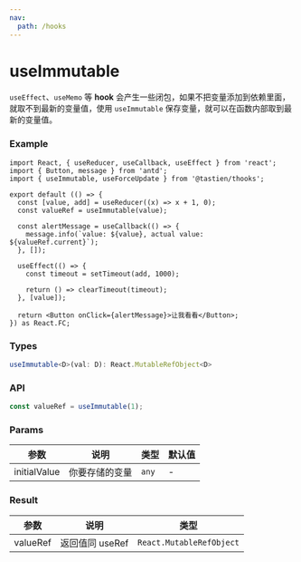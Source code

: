 ```yaml
---
nav:
  path: /hooks
---
```


# useImmutable

`useEffect`、`useMemo` 等 **hook** 会产生一些闭包，如果不把变量添加到依赖里面，就取不到最新的变量值，使用 `useImmutable` 保存变量，就可以在函数内部取到最新的变量值。

### Example

```tsx
import React, { useReducer, useCallback, useEffect } from 'react';
import { Button, message } from 'antd';
import { useImmutable, useForceUpdate } from '@tastien/thooks';

export default (() => {
  const [value, add] = useReducer((x) => x + 1, 0);
  const valueRef = useImmutable(value);

  const alertMessage = useCallback(() => {
    message.info(`value: ${value}, actual value: ${valueRef.current}`);
  }, []);

  useEffect(() => {
    const timeout = setTimeout(add, 1000);

    return () => clearTimeout(timeout);
  }, [value]);

  return <Button onClick={alertMessage}>让我看看</Button>;
}) as React.FC;
```

### Types

```typescript
useImmutable<D>(val: D): React.MutableRefObject<D>
```

### API

```typescript
const valueRef = useImmutable(1);
```

### Params

| 参数         | 说明           | 类型  | 默认值 |
| ------------ | -------------- | ----- | ------ |
| initialValue | 你要存储的变量 | `any` | -      |

### Result

| 参数     | 说明            | 类型                     |
| -------- | --------------- | ------------------------ |
| valueRef | 返回值同 useRef | `React.MutableRefObject` |
